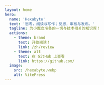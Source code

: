 ```yaml
---
layout: home
hero:
  name: 'Hexabyte'
  text: '思考，阅读与写作；反思，审核与发布。'
  tagline: 为小魔女准备的一切与技术相关的知识库！
  actions:
    - theme: brand
      text: 开始阅读！
      link: /zh/review
    - theme: alt
      text: 在 GitHub 上查看
      link: https://github.com/
  image:
    src: /hexabyte.webp
    alt: VitePress
---
```

